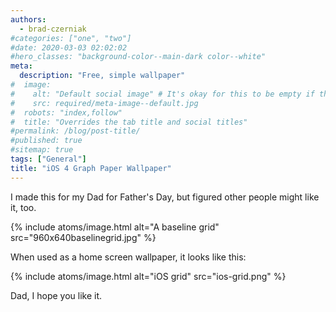 ```yaml
---
authors:
  - brad-czerniak
#categories: ["one", "two"]
#date: 2020-03-03 02:02:02
#hero_classes: "background-color--main-dark color--white"
meta:
  description: "Free, simple wallpaper"
#  image:
#    alt: "Default social image" # It's okay for this to be empty if the image is decorative
#    src: required/meta-image--default.jpg
#  robots: "index,follow"
#  title: "Overrides the tab title and social titles"
#permalink: /blog/post-title/
#published: true
#sitemap: true
tags: ["General"]
title: "iOS 4 Graph Paper Wallpaper"
---
```


I made this for my Dad for Father's Day, but figured other people might like it, too.

{% include atoms/image.html
  alt="A baseline grid"
  src="960x640baselinegrid.jpg"
%}

When used as a home screen wallpaper, it looks like this:

{% include atoms/image.html
  alt="iOS grid"
  src="ios-grid.png"
%}

Dad, I hope you like it.
